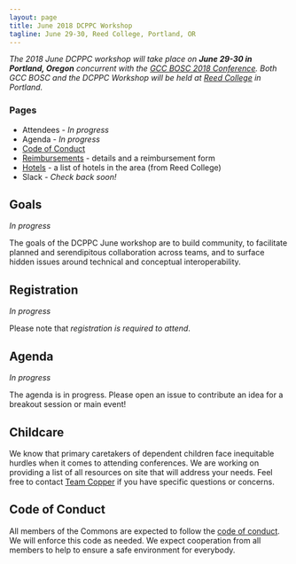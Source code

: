 ```yaml
---
layout: page
title: June 2018 DCPPC Workshop 
tagline: June 29-30, Reed College, Portland, OR
---
```


_The 2018 June DCPPC workshop will take place on **June 29-30 in Portland, Oregon** 
concurrent with the [GCC BOSC 2018 Conference](https://gccbosc2018.sched.com/). Both
GCC BOSC and the DCPPC Workshop will be held at [Reed College](http://www.reed.edu/)
in Portland._

### Pages

- Attendees - _In progress_
- Agenda - _In progress_
- [Code of Conduct](https://github.com/dcppc/dcppc-workshops/blob/master/CODE_OF_CONDUCT.md)
- [Reimbursements](./reimbursements) - details and a reimbursement form
- [Hotels](https://www.reed.edu/accommodations.html) - a list of hotels in the area (from Reed College)
- Slack - _Check back soon!_

## Goals

_In progress_

The goals of the DCPPC June workshop are to build community, to facilitate planned and serendipitous collaboration across teams, 
and to surface hidden issues around technical and conceptual interoperability.

## Registration

_In progress_

Please note that _registration is required to attend_.

## Agenda

_In progress_

The agenda is in progress. Please open an issue to contribute an idea for a breakout session or main event!

## Childcare

We know that primary caretakers of dependent children face inequitable hurdles when it comes to attending conferences. 
We are working on providing a list of all resources on site that will address your needs. Feel free to contact 
[Team Copper](mailto:commons@dib-lab.groups.io) if you have specific questions or concerns. 

## Code of Conduct

All members of the Commons are expected to follow the [code of conduct](https://github.com/dcppc/dcppc-workshops/blob/master/CODE_OF_CONDUCT.md). 
We will enforce this code as needed. We expect cooperation from all members to help to ensure a safe environment for everybody.

